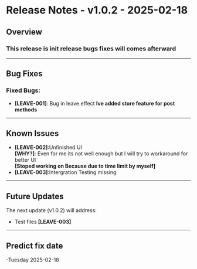 # Release Notes - v1.0.2 - 2025-02-18

## Overview
### This release is init release bugs fixes will comes afterward
---

## Bug Fixes

### Fixed Bugs:

- **[LEAVE-001]**: Bug in leave.effect
  **Ive added store feature for post methods**

---

## Known Issues

- **[LEAVE-002]**:Unfinished UI<br>
  **[WHY?]**: Even for me its not well enough but I will try to workaround for better UI<br> 
  **[Stoped working on Because due to time limit by myself]**
- **[LEAVE-003]**:Intergration Testing missing
---

## Future Updates

The next update (v1.0.2) will address:
- Test files **[LEAVE-003]**
---

## Predict fix date 
-Tuesday 2025-02-18
